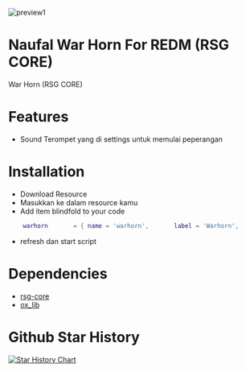 ![preview1](https://r2.fivemanage.com/WX5Hv6yMgODTgG2WF6rml/images/backgroundgithub.png)

# Naufal War Horn For REDM (RSG CORE)

War Horn (RSG CORE)

# Features 
- Sound Terompet yang di settings untuk memulai peperangan

# Installation
- Download Resource
- Masukkan ke dalam resource kamu
- Add item blindfold to your code

```lua
    warhorn       = { name = 'warhorn',       label = 'Warhorn',          weight = 100, type = 'item', image = 'warhorn.png',    unique = false, useable = true, decay = 60, delete = true, shouldClose = true, description = 'Untuk Terompet Untuk Memulai Peperangan' },
```

- refresh dan start script

# Dependencies

- [rsg-core](https://github.com/Rexshack-RedM/rsg-core)
- [ox_lib](https://github.com/overextended/ox_lib)

# Github Star History
[![Star History Chart](https://api.star-history.com/svg?repos=naufalmulyarizki/naufal-warhorn&type=Date)](https://star-history.com/#naufalmulyarizki/naufal-warhorn&Date)